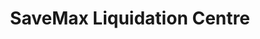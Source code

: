 ---
title: "SaveMax Liquidation Centre"
url: /wallaceburg/savemax-liquidation-centre/
shop: shop
---